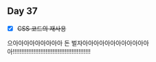 ## Day 37

- [x] ~~CSS 코드의 재사용~~

으아아아아아아아아아 돈 벌자아아아아아아아아아아아아아!!!!!!!!!!!!!!!!!!!!!!!!!!!!!!!!!!!!!!!!!!!!!
